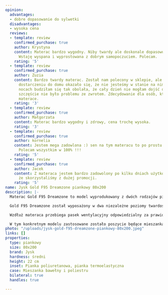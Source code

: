 ```yaml
---
opinion:
  advantages:
  - dobre dopasowanie do sylwetki
  disadvantages:
  - wysoka cena
  reviews:
  - template: review
    confirmed_purchase: true
    author: Krystyna
    content: Materac bardzo wygodny. Niby twardy ale doskonale dopasowuje się do ciała.
      Wstaję wyspana i wyprostowana z dobrym samopoczuciem. Polecam.
    rating: '5'
  - template: review
    confirmed_purchase: true
    author: Zuzia
    content: Bardzo twardy materac. Został nam polecony w sklepie, ale niestety po
      dostarczeniu do domu okazało się, że nie jesteśmy w stanie na nim spać. Po kilku
      nocach budziłam się tak obolała, że cały dzień nie mogłam dojść do siebie. Na
      szczęście nie było problemu ze zwrotem. Zdecydowanie dla osób, które lubią twarde
      materace.
    rating: '3'
  - template: review
    confirmed_purchase: true
    author: Małgorzata
    content: Materac bardzo wygodny i zdrowy, cena trochę wysoka.
    rating: '3'
  - template: review
    confirmed_purchase: true
    author: kornelia
    content: Jestem mega zadowlona :) sen na tym materacu to po prostu marzenie :)
      Polecam wszystkim w 100% !!!
    rating: '5'
  - template: review
    confirmed_purchase: true
    author: Jacek
    content: Z materaca jestem bardzo zadowolony po kilku dniach użytkowania tym bardziej,
      że skorzystaliśmy z dużej promocji.
    rating: '5'
name: Jysk Gold F95 Dreamzone piankowy 80x200
description: |-
  Materac Gold F95 Dreamzone to model wyprodukowany z dwóch rodzajów pianek. Pianka poliuretanowa o wysokości 16 cm stanowi rdzeń materaca, zapewniając jego odpowiednią elastyczność, a co za tym idzie wysoki komfort użytkowania. Cieńsza warstwa pianki termoelastycznej znajduje się natomiast od strony zewnętrznej materaca. Jej zadaniem jest regularne redukowanie napięcia. Ponadto dzięki połączeniu obydwu pianek w jedną spójną konstrukcję, materac idealnie dopasowuje się do kształtu sylwetki osoby wypoczywającej.

  Gold F95 Dreamzone został wyposażony w dwa niezależne poziomy twardości, znajdujące się po obu stronach materaca. Każdą z nich charakteryzuje dodatkowo 7 stref komfortu, zapewniających odpowiednie podłoże dla mięśni, które jest idealnym podparciem przez całą noc. Dzięki temu użytkownik może zrelaksować się podczas snu, odciążając mięśnie - przez to każdego dnia będzie budzić się naprawdę wypoczęty.

  Wzdłuż materaca przebiega pasek wentylacyjny odpowiedzialny za prawidłową cyrkulację powietrza wewnątrz produktu. Takie rozwiązanie wspomaga zdrowy sen, zapobiegając gromadzeniu się w materacu bakterii i drobnoustrojów.

  W tym konkretnym modelu zastosowane zostało poszycie będące mieszanką bawełny i poliestru. Pokrowiec jest elastyczny i miękki - istnieje możliwość jego odświeżenia w pralce. Samego materaca nie należy natomiast prać chemicznie ani na sucho. Zabrania się także jego prasowania i wybielania. Jedynym zalecanym sposobem czyszczenia wkładu materaca jest przecieranie go wilgotną szmatką. Odpowiednia pielęgnacja pokrowca i samego materaca jest istotna, ponieważ znacznie wydłuża żywotność produktu.
photo: "/uploads/jysk-gold-f95-dreamzone-piankowy-80x200.jpeg"
links: []
properties:
  type: piankowy
  size: 80x200
  brand: Jysk
  hardness: średni
  height: 22 cm
  inset: Pianka poliuretanowa, pianka termoelastyczna
  case: Mieszanka bawełny i poliestru
  bilateral: true
  handles: true

---
```

